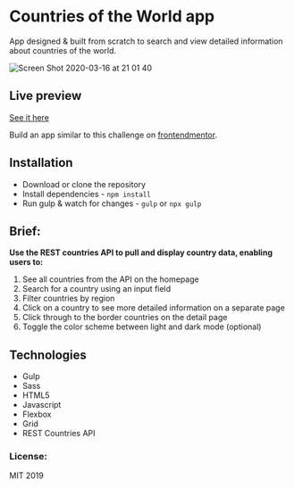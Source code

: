 # Countries of the World app
App designed & built from scratch to search and view detailed information about countries of the world. 

![Screen Shot 2020-03-16 at 21 01 40](https://user-images.githubusercontent.com/14879253/76800620-f71b3980-67cb-11ea-8620-162fe9479884.png)


## Live preview
[See it here](https://countries-of-the-world.netlify.com/)

Build an app similar to this challenge on [frontendmentor](https://beta.frontendmentor.io/challenges/rest-countries-api-with-color-theme-switcher-5cacc469fec04111f7b848ca).

## Installation
* Download or clone the repository
* Install dependencies - `npm install`
* Run gulp & watch for changes - `gulp` or `npx gulp`


## Brief:
**Use the REST countries API to pull and display country data, enabling users to:**
 1. See all countries from the API on the homepage
 2. Search for a country using an input field
 3. Filter countries by region
 4. Click on a country to see more detailed information on a  separate page
 5. Click through to the border countries on the detail page
 6. Toggle the color scheme between light and dark mode (optional)

## Technologies
* Gulp
* Sass
* HTML5 
* Javascript 
* Flexbox
* Grid
* REST Countries API

### License:
MIT 2019
